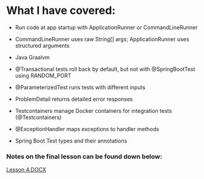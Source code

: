 # What I have covered:
- Run code at app startup with ApplicationRunner or CommandLineRunner

- CommandLineRunner uses raw String[] args; ApplicationRunner uses structured arguments

- Java Graalvm

- @Transactional tests roll back by default, but not with @SpringBootTest using RANDOM_PORT

- @ParameterizedTest runs tests with different inputs

- ProblemDetail returns detailed error responses

- Testcontainers manage Docker containers for integration tests (@Testcontainers)

- @ExceptionHandler maps exceptions to handler methods

- Spring Boot Test types and their annotations


### Notes on the final lesson can be found down below:
[Lesson 4.DOCX](https://github.com/user-attachments/files/21437292/Lesson.4.DOCX)
